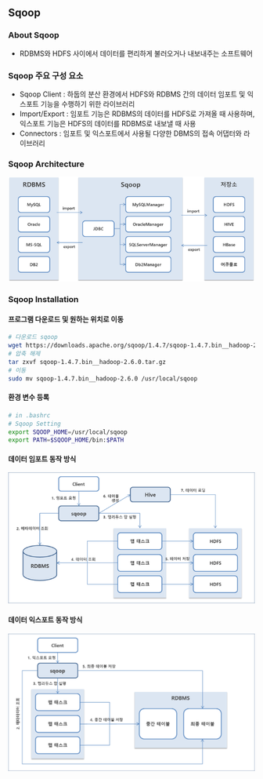 ## Sqoop

### About Sqoop

- RDBMS와 HDFS 사이에서 데이터를 편리하게 불러오거나 내보내주는 소프트웨어

### Sqoop 주요 구성 요소

- Sqoop Client : 하둡의 분산 환경에서 HDFS와 RDBMS 간의 데이터 임포트 및 익스포트 기능을 수행하기 위한 라이브러리
- Import/Export : 임포트 기능은 RDBMS의 데이터를 HDFS로 가져올 때 사용하며, 익스포트 기능은 HDFS의 데이터를 RDBMS로 내보낼 때 사용
- Connectors : 임포트 및 익스포트에서 사용될 다양한 DBMS의 접속 어댑터와 라이브러리

### Sqoop Architecture

![Sqoop Architecture](./images/sqoop-architecture.png)

### Sqoop Installation

#### 프로그램 다운로드 및 원하는 위치로 이동

```bash
# 다운로드 sqoop
wget https://downloads.apache.org/sqoop/1.4.7/sqoop-1.4.7.bin__hadoop-2.6.0.tar.gz
# 압축 해제
tar zxvf sqoop-1.4.7.bin__hadoop-2.6.0.tar.gz
# 이동
sudo mv sqoop-1.4.7.bin__hadoop-2.6.0 /usr/local/sqoop
```

#### 환경 변수 등록

```bash
# in .bashrc
# Sqoop Setting
export SQOOP_HOME=/usr/local/sqoop
export PATH=$SQOOP_HOME/bin:$PATH
```

#### 데이터 임포트 동작 방식

![Sqoop 데이터 임포트](./images/sqoop-data-import.png)

#### 데이터 익스포트 동작 방식

![Sqoop 데이터 익스포트](./images/sqoop-data-export.png)